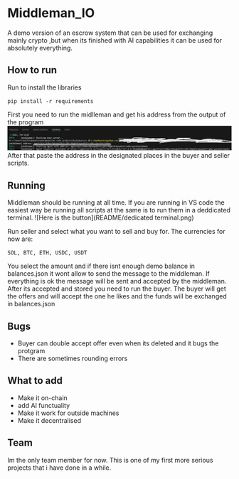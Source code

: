 
# Middleman_IO

A demo version of an escrow system that can be used for exchanging mainly crypto ,but when its finished with AI capabilities it can be used for absolutely everything.

## How to run

Run to install the libraries
```
pip install -r requirements
```
First you need to run the midlleman and get his address from the output of the program
![It should look something like this](README/agent_address.png)
After that paste the address in the designated places in the buyer and seller scripts.

## Running
Middleman should be running at all time.
If you are running in VS code the easiest way be running all scripts at the same is to run them in a deddicated terminal.
![Here is the button](README/dedicated terminal.png)

Run seller and select what you want to sell and buy for.
The currencies for now are:
```
SOL, BTC, ETH, USDC, USDT
```
You select the amount and if there isnt enough demo balance in balances.json it wont allow to send the message to the middleman. If everything is ok the message will be sent and accepted by the middleman. After its accepted and stored you need to run the buyer.
The buyer will get the offers and will accept the one he likes and the funds will be exchanged in balances.json
## Bugs

- Buyer can double accept offer even when its deleted and it bugs the protgram
- There are sometimes rounding errors

## What to add

- Make it on-chain
- add AI functuality
- Make it work for outside machines
- Make it decentralised

## Team
Im the only team member for now. This is one of my first more serious projects that i have done in a while.

